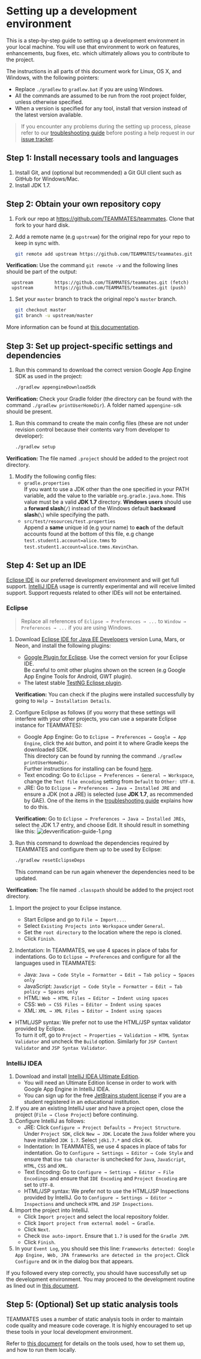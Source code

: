 # Setting up a development environment

This is a step-by-step guide to setting up a development environment in your local machine.
You will use that environment to work on features, enhancements, bug fixes, etc. which ultimately allows you to contribute to the project.

The instructions in all parts of this document work for Linux, OS X, and Windows, with the following pointers:
- Replace `./gradlew` to `gradlew.bat` if you are using Windows.
- All the commands are assumed to be run from the root project folder, unless otherwise specified.
- When a version is specified for any tool, install that version instead of the latest version available.

> If you encounter any problems during the setting up process, please refer to our [troubleshooting guide](troubleshooting-guide.md) before posting a help request in our [issue tracker](https://github.com/TEAMMATES/teammates/issues).

## Step 1: Install necessary tools and languages

1. Install Git, and (optional but recommended) a Git GUI client such as GitHub for Windows/Mac.
1. Install JDK 1.7.

## Step 2: Obtain your own repository copy

1. Fork our repo at https://github.com/TEAMMATES/teammates. Clone that fork to your hard disk.

1. Add a remote name (e.g `upstream`) for the original repo for your repo to keep in sync with.
   ```sh
   git remote add upstream https://github.com/TEAMMATES/teammates.git
   ```
  
 **Verification:** Use the command `git remote -v` and the following lines should be part of the output:

  ```
    upstream        https://github.com/TEAMMATES/teammates.git (fetch)
    upstream        https://github.com/TEAMMATES/teammates.git (push)
  ```

1. Set your `master` branch to track the original repo's `master` branch.
   ```sh
   git checkout master
   git branch -u upstream/master
   ```

More information can be found at [this documentation](https://help.github.com/articles/fork-a-repo/).

## Step 3: Set up project-specific settings and dependencies

1. Run this command to download the correct version Google App Engine SDK as used in the project:
   ```sh
   ./gradlew appengineDownloadSdk
   ```
   
 **Verification:** Check your Gradle folder (the directory can be found with the command `./gradlew printUserHomeDir`). A folder named `appengine-sdk` should be present.
 
1. Run this command to create the main config files (these are not under revision control because their contents vary from developer to developer):
   ```sh
   ./gradlew setup
   ```

 **Verification:** The file named `.project` should be added to the project root directory.

1. Modify the following config files:
   * `gradle.properties`<br>
      If you want to use a JDK other than the one specified in your PATH variable, add the value to the variable `org.gradle.java.home`.
      This value must be a valid **JDK 1.7** directory.
      **Windows users** should use a **forward slash**(`/`) instead of the Windows default **backward slash**(`\`) while specifying the path.
   * `src/test/resources/test.properties`<br>
      Append a **same** unique id (e.g your name) to **each** of the default accounts found at the bottom of this file,
      e.g change `test.student1.account=alice.tmms` to `test.student1.account=alice.tmms.KevinChan`.

## Step 4: Set up an IDE

[Eclipse IDE](#eclipse) is our preferred development environment and will get full support. [IntelliJ IDEA](#intellij-idea) usage is currently experimental and will receive limited support. Support requests related to other IDEs will not be entertained.

### Eclipse

> Replace all references of `Eclipse → Preferences → ...` to `Window → Preferences → ...` if you are using Windows.

1. Download [Eclipse IDE for Java EE Developers](http://www.eclipse.org/downloads/) version Luna, Mars, or Neon, and install the following plugins:
   * [Google Plugin for Eclipse](https://developers.google.com/eclipse/docs/download). Use the correct version for your Eclipse IDE.<br>
     Be careful to omit other plugins shown on the screen (e.g Google App Engine Tools for Android, GWT plugin).
   * The latest stable [TestNG Eclipse plugin](http://testng.org/doc/download.html).
   
   **Verification:** You can check if the plugins were installed successfully by going to `Help → Installation Details`.

1. Configure Eclipse as follows (if you worry that these settings will interfere with your other projects, you can use a separate Eclipse instance for TEAMMATES):
   * Google App Engine: Go to `Eclipse → Preferences → Google → App Engine`, click the `Add` button, and point it to where Gradle keeps the downloaded SDK.<br>
     This directory can be found by running the command `./gradlew printUserHomeDir`.<br>
     Further instructions for installing can be found [here](https://developers.google.com/eclipse/docs/using_sdks).
   * Text encoding: Go to `Eclipse → Preferences → General → Workspace`, change the `Text file encoding` setting from `Default` to `Other: UTF-8`.
   * JRE: Go to `Eclipse → Preferences → Java → Installed JRE` and ensure a JDK (not a JRE) is selected (use **JDK 1.7**, as recommended by GAE).
     One of the items in the [troubleshooting guide](troubleshooting-guide.md) explains how to do this.
     
   **Verification:** Go to `Eclipse → Preferences → Java → Installed JREs`, select the JDK 1.7 entry, and choose Edit. It should result in something like this:
      ![devverification-guide-1.png](images/devverification-guide-1.png)

1. Run this command to download the dependencies required by TEAMMATES and configure them up to be used by Eclipse:
   ```sh
   ./gradlew resetEclipseDeps
   ```
   This command can be run again whenever the dependencies need to be updated.
  
 **Verification:** The file named `.classpath` should be added to the project root directory.

1. Import the project to your Eclipse instance.
   * Start Eclipse and go to `File → Import...`.
   * Select `Existing Projects into Workspace` under `General`.
   * Set the `root directory` to the location where the repo is cloned.
   * Click `Finish`.
   
1. Indentation: In TEAMMATES, we use 4 spaces in place of tabs for indentations.
     Go to `Eclipse → Preferences` and configure for all the languages used in TEAMMATES:
     * Java: `Java → Code Style → Formatter → Edit → Tab policy → Spaces only`
     * JavaScript: `JavaScript → Code Style → Formatter → Edit → Tab policy → Spaces only`
     * HTML: `Web → HTML Files → Editor → Indent using spaces`
     * CSS: `Web → CSS Files → Editor → Indent using spaces`
     * XML: `XML → XML Files → Editor → Indent using spaces`
* HTML/JSP syntax: We prefer not to use the HTML/JSP syntax validator provided by Eclipse.<br>
    To turn it off, go to `Project → Properties → Validation → HTML Syntax Validator` and uncheck the `Build` option. Similarly for `JSP Content Validator` and `JSP Syntax Validator`.

### IntelliJ IDEA

1. Download and install [IntelliJ IDEA Ultimate Edition](https://www.jetbrains.com/idea/).
   * You will need an Ultimate Edition license in order to work with Google App Engine in IntelliJ IDEA.
   * You can sign up for the free [JetBrains student license](https://www.jetbrains.com/student/) if you are a student registered in an educational institution.
1. If you are an existing IntelliJ user and have a project open, close the project (`File → Close Project`) before continuing.
1. Configure IntelliJ as follows:
   * JRE: Click `Configure → Project Defaults → Project Structure`. Under `Project SDK`, click `New → JDK`. Locate the `Java` folder where you have installed `JDK 1.7`. Select `jdk1.7.*` and click `OK`.
   * Indentation: In TEAMMATES, we use 4 spaces in place of tabs for indentation. Go to `Configure → Settings → Editor → Code Style` and ensure that `Use tab character` is unchecked for `Java`, `JavaScript`, `HTML`, `CSS` and `XML`.
   * Text Encoding: Go to `Configure → Settings → Editor → File Encodings` and ensure that `IDE Encoding` and `Project Encoding` are set to `UTF-8`.
   * HTML/JSP syntax: We prefer not to use the HTML/JSP Inspections provided by IntelliJ. Go to `Configure → Settings → Editor → Inspections` and uncheck `HTML` and `JSP Inspections`.
1. Import the project into IntelliJ.
   * Click `Import project` and select the local repository folder.
   * Click `Import project from external model → Gradle`.
   * Click `Next`.
   * Check `Use auto-import`. Ensure that `1.7` is used for the `Gradle JVM`.
   * Click `Finish`.
1. In your `Event Log`, you should see this line: `Frameworks detected: Google App Engine, Web, JPA frameworks are detected in the project`. Click `Configure` and `OK` in the dialog box that appears.

If you followed every step correctly, you should have successfully set up the development environment.
You may proceed to the development routine as lined out in [this document](development.md).

## Step 5: (Optional) Set up static analysis tools

TEAMMATES uses a number of static analysis tools in order to maintain code quality and measure code coverage.
It is highly encouraged to set up these tools in your local development environment.

Refer to [this document](static-analysis.md) for details on the tools used, how to set them up, and how to run them locally.
